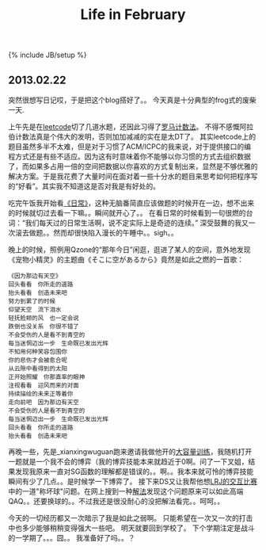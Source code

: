 ﻿---
layout: post
title: "Life in February"
description: "Life in February"
category: life
tags: [diary]
---
{% include JB/setup %}

## 2013.02.22
突然很想写日记哎，于是把这个blog搭好了。。
今天真是十分典型的frog式的废柴一天.

上午先是在[leetcode](http://oj.leetcode.com/)切了几道水题，还因此习得了[罗马计数法](http://zh.wikipedia.org/wiki/罗马数字)。
不得不感慨阿拉伯计数法真是个伟大的发明，否则加加减减的实在是太DT了。
其实leetcode上的题目虽然多半不太难，但是对于习惯了ACM/ICPC的我来说，对于提供接口的编程方式还是有些不适应。因为这有时意味着你不能够以你习惯的方式去组织数据了，而如果多占用一倍的空间把数据以你喜欢的方式复制出来，显然是不够优雅的解决方案。于是我花费了大量时间在面对着一些十分水的题目来思考如何把程序写的“好看”。其实我不知道这是否对我是有好处的。

吃完午饭我开始看[《日常》](http://www.bilibili.tv/sp/日常)，这种无脑番简直应该做题的时候开在一边，想不出来的时候就切过去看一下嘛。。瞬间就开心了。。
在看日常的时候看到一句很燃的台词：“我们每天过的日常生活啊，说不定实际上是奇迹的连续。”
深受鼓舞的我又一次滚去做题。。然而却很快陷入漫长的午睡中。。sigh。。

晚上的时候，照例用Qzone的“那年今日”闲逛，逛进了某人的空间，意外地发现《宠物小精灵》的主题曲《そこに空があるから》竟然是如此之燃的一首歌：

	《因为那边有天空》
	回头看看　你所走的道路
	抬头看看　创造未来吧
	努力到累了的时候
	仰望天空　流下泪水
	轻抚脸颊的风　也一定会说
	跌倒也没关系　你很不错了
	不会受伤的人是看不到青空的
	每当迷惘迈出一步　生命既已发出光辉
	不知用何种笑容包围你
	你的悲伤才会被愈合呢
	从云隙中看得到的太阳
	正开始照耀　你那直率的眼神
	注视看看　迎风而来的对面
	持续描绘的未来正等着你
	走向前吧　因为那边有天空
	不会受伤的人是看不到青空的
	每当迷惘迈出一步　生命既已发出光辉
	回头看看　你所走的道路
	抬头看看　创造未来吧

再晚一些，先是_xianxingwuguan跑来邀请我做他开的[大容量训练](http://acm.hust.edu.cn/vjudge/contest/view.action?cid=41048#overview)，我随机打开一题就是一个我不会的博弈（我的博弈技能本来就趋近于0啊。问了一下叉姐，结果发现我原来一直对SG函数的理解都是错误的。。啊。。我本来就可怜的博弈技能瞬间有少了几点。。是时候学一下博弈了。
接下来DS又让我帮他想[LRJ的交互比赛](http://uva.onlinejudge.org/index.php?option=com_onlinejudge&Itemid=11&page=show_contest&contest=328)中的一道"称坏球"问题。在网上搜到一种[解法](http://www.docin.com/p-553036109.html)发现这个问题原来可以如此高端QAQ。。还要换球的。。不过我还是很没耐心的没把解法看完。。呵呵。。

今天的一切经历都又一次暗示了我是如此之弱啊。
只能希望在一次又一次的打击中也多少能够稍稍变得强大一些吧。
明天就要回到学校了。
下个学期注定是战斗的一学期了。。。囧。。
我准备好了吗。。？